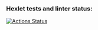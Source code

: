 ### Hexlet tests and linter status:
[![Actions Status](https://github.com/krasotun/frontend-project-lvl1/workflows/hexlet-check/badge.svg)](https://github.com/krasotun/frontend-project-lvl1/actions)